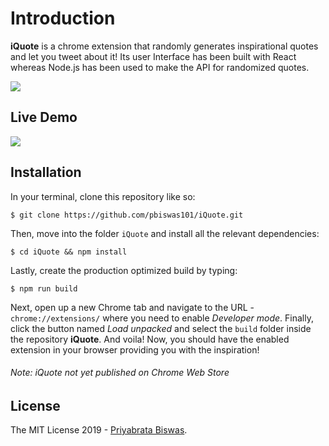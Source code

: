 # Introduction

**iQuote** is a chrome extension that randomly generates inspirational quotes and let you tweet about it! Its user Interface has been built with React whereas Node.js has been used to make the API for randomized quotes.

![](https://github.com/pbiswas101/Mathball/blob/master/public/icon.png)

## Live Demo

![](https://github.com/pbiswas101/Mathball/blob/master/iquote_demo.gif)

## Installation

In your terminal, clone this repository like so:
```
$ git clone https://github.com/pbiswas101/iQuote.git
```

Then, move into the folder `iQuote` and install all the relevant dependencies:
```
$ cd iQuote && npm install
```

Lastly, create the production optimized build by typing:
```
$ npm run build
```

Next, open up a new Chrome tab and navigate to the URL - `chrome://extensions/` where you need to enable *Developer mode*. Finally, click the button named *Load unpacked* and select the `build` folder inside the repository **iQuote**. And voila! Now, you should have the enabled extension in your browser providing you with the inspiration!

###### Note: iQuote not yet published on Chrome Web Store

## License

The MIT License 2019 - [Priyabrata Biswas](https://github.com/pbiswas101).
